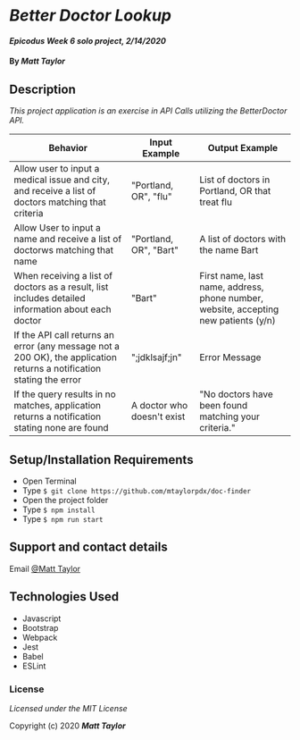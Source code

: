 # _Better Doctor Lookup_

#### _Epicodus Week 6 solo project, 2/14/2020_

#### By _Matt Taylor_

## Description

_This project application is an exercise in API Calls utilizing the BetterDoctor API._

| Behavior | Input Example | Output Example |
|----|----|-----|
| Allow user to input a medical issue and city, and receive a list of doctors matching that criteria | "Portland, OR", "flu" | List of doctors in Portland, OR that treat flu | |
| Allow User to input a name and receive a list of doctorws matching that name |  "Portland, OR", "Bart" | A list of doctors with the name Bart |
| When receiving a list of doctors as a result, list includes detailed information about each doctor | "Bart" | First name, last name, address, phone number, website, accepting new patients (y/n) |
| If the API call returns an error (any message not a 200 OK), the application returns a notification stating the error | ";jdklsajf;jn" | Error Message |
| If the query results in no matches, application returns a notification stating none are found | A doctor who doesn't exist | "No doctors have been found matching your criteria." |

## Setup/Installation Requirements

* Open Terminal
* Type ``$ git clone https://github.com/mtaylorpdx/doc-finder``
* Open the project folder
* Type ``$ npm install``
* Type ``$ npm run start``

## Support and contact details

Email [@Matt Taylor](mailto:me@email.com)

## Technologies Used

* Javascript
* Bootstrap
* Webpack
* Jest
* Babel
* ESLint

### License

*Licensed under the MIT License*

Copyright (c) 2020 **_Matt Taylor_**